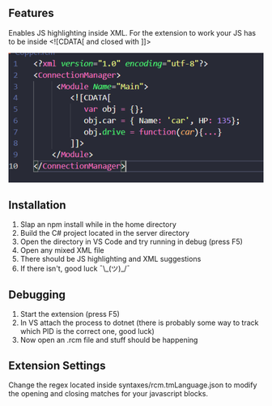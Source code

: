 ## Features

Enables JS highlighting inside XML. For the extension to work your JS has to be inside \<\!\[CDATA\[ and closed with \]\]\> 

![example.png](images/example.png)

## Installation

1. Slap an npm install while in the home directory
2. Build the C# project located in the server directory
3. Open the directory in VS Code and try running in debug (press F5)
4. Open any mixed XML file
5. There should be JS highlighting and XML suggestions
6. If there isn't, good luck ¯\\_(ツ)\_/¯

## Debugging

1. Start the extension (press F5)
2. In VS attach the process to dotnet (there is probably some way to track which PID is the correct one, good luck)
3. Now open an .rcm file and stuff should be happening

## Extension Settings

Change the regex located inside syntaxes/rcm.tmLanguage.json to modify the opening and closing matches for your javascript blocks.

